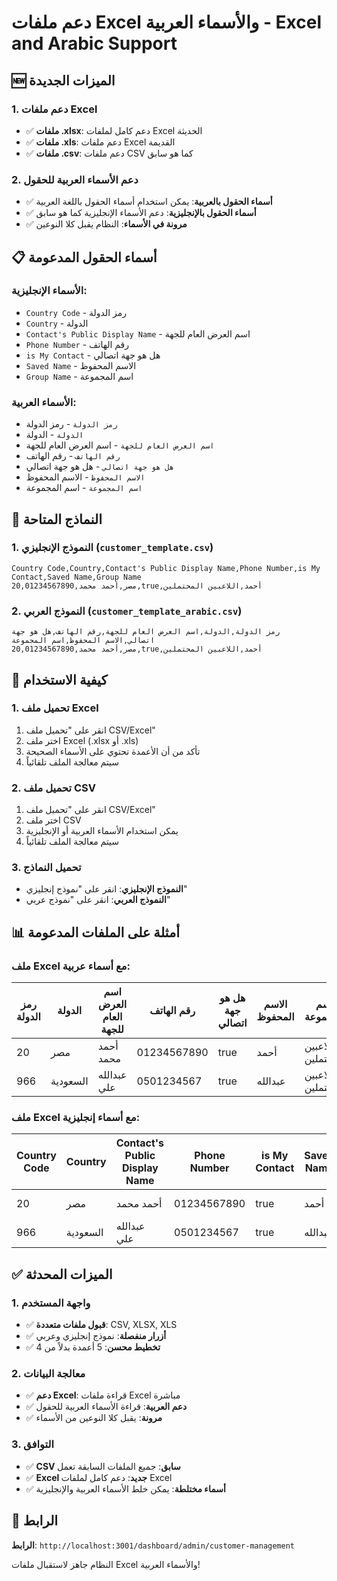 # دعم ملفات Excel والأسماء العربية - Excel and Arabic Support

## 🆕 الميزات الجديدة

### 1. **دعم ملفات Excel**
- ✅ **ملفات .xlsx**: دعم كامل لملفات Excel الحديثة
- ✅ **ملفات .xls**: دعم ملفات Excel القديمة
- ✅ **ملفات .csv**: دعم ملفات CSV كما هو سابق

### 2. **دعم الأسماء العربية للحقول**
- ✅ **أسماء الحقول بالعربية**: يمكن استخدام أسماء الحقول باللغة العربية
- ✅ **أسماء الحقول بالإنجليزية**: دعم الأسماء الإنجليزية كما هو سابق
- ✅ **مرونة في الأسماء**: النظام يقبل كلا النوعين

## 📋 أسماء الحقول المدعومة

### الأسماء الإنجليزية:
- `Country Code` - رمز الدولة
- `Country` - الدولة
- `Contact's Public Display Name` - اسم العرض العام للجهة
- `Phone Number` - رقم الهاتف
- `is My Contact` - هل هو جهة اتصالي
- `Saved Name` - الاسم المحفوظ
- `Group Name` - اسم المجموعة

### الأسماء العربية:
- `رمز الدولة` - رمز الدولة
- `الدولة` - الدولة
- `اسم العرض العام للجهة` - اسم العرض العام للجهة
- `رقم الهاتف` - رقم الهاتف
- `هل هو جهة اتصالي` - هل هو جهة اتصالي
- `الاسم المحفوظ` - الاسم المحفوظ
- `اسم المجموعة` - اسم المجموعة

## 📁 النماذج المتاحة

### 1. **النموذج الإنجليزي** (`customer_template.csv`)
```csv
Country Code,Country,Contact's Public Display Name,Phone Number,is My Contact,Saved Name,Group Name
20,مصر,أحمد محمد,01234567890,true,أحمد,اللاعبين المحتملين
```

### 2. **النموذج العربي** (`customer_template_arabic.csv`)
```csv
رمز الدولة,الدولة,اسم العرض العام للجهة,رقم الهاتف,هل هو جهة اتصالي,الاسم المحفوظ,اسم المجموعة
20,مصر,أحمد محمد,01234567890,true,أحمد,اللاعبين المحتملين
```

## 🔧 كيفية الاستخدام

### 1. **تحميل ملف Excel**
1. انقر على "تحميل ملف CSV/Excel"
2. اختر ملف Excel (.xlsx أو .xls)
3. تأكد من أن الأعمدة تحتوي على الأسماء الصحيحة
4. سيتم معالجة الملف تلقائياً

### 2. **تحميل ملف CSV**
1. انقر على "تحميل ملف CSV/Excel"
2. اختر ملف CSV
3. يمكن استخدام الأسماء العربية أو الإنجليزية
4. سيتم معالجة الملف تلقائياً

### 3. **تحميل النماذج**
- **النموذج الإنجليزي**: انقر على "نموذج إنجليزي"
- **النموذج العربي**: انقر على "نموذج عربي"

## 📊 أمثلة على الملفات المدعومة

### ملف Excel مع أسماء عربية:
| رمز الدولة | الدولة | اسم العرض العام للجهة | رقم الهاتف | هل هو جهة اتصالي | الاسم المحفوظ | اسم المجموعة |
|------------|--------|----------------------|------------|------------------|---------------|---------------|
| 20 | مصر | أحمد محمد | 01234567890 | true | أحمد | اللاعبين المحتملين |
| 966 | السعودية | عبدالله علي | 0501234567 | true | عبدالله | اللاعبين المحتملين |

### ملف Excel مع أسماء إنجليزية:
| Country Code | Country | Contact's Public Display Name | Phone Number | is My Contact | Saved Name | Group Name |
|--------------|---------|-------------------------------|--------------|---------------|------------|------------|
| 20 | مصر | أحمد محمد | 01234567890 | true | أحمد | اللاعبين المحتملين |
| 966 | السعودية | عبدالله علي | 0501234567 | true | عبدالله | اللاعبين المحتملين |

## ✅ الميزات المحدثة

### 1. **واجهة المستخدم**
- ✅ **قبول ملفات متعددة**: CSV, XLSX, XLS
- ✅ **أزرار منفصلة**: نموذج إنجليزي وعربي
- ✅ **تخطيط محسن**: 5 أعمدة بدلاً من 4

### 2. **معالجة البيانات**
- ✅ **دعم Excel**: قراءة ملفات Excel مباشرة
- ✅ **دعم العربية**: قراءة الأسماء العربية للحقول
- ✅ **مرونة**: يقبل كلا النوعين من الأسماء

### 3. **التوافق**
- ✅ **CSV سابق**: جميع الملفات السابقة تعمل
- ✅ **Excel جديد**: دعم كامل لملفات Excel
- ✅ **أسماء مختلطة**: يمكن خلط الأسماء العربية والإنجليزية

## 🚀 الرابط

**الرابط**: `http://localhost:3001/dashboard/admin/customer-management`

النظام جاهز لاستقبال ملفات Excel والأسماء العربية!







